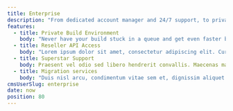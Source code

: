 ```yaml
---
title: Enterprise
description: "From dedicated account manager and 24/7 support, to private build environments and advanced features, your enterprise needs are taken care of."
features:
  - title: Private Build Environment
    body: "Never have your build stuck in a queue and get even faster builds but selecting private build environments. "
  - title: Reseller API Access
    body: "Lorem ipsum dolor sit amet, consectetur adipiscing elit. Curabitur vehicula dui ut metus tempor faucibus. Mauris mi est, facilisis eu magna nec, fermentum blandit sem."
  - title: Superstar Support
    body: Praesent vel odio sed libero hendrerit convallis. Maecenas malesuada odio ut quam sollicitudin imperdiet.
  - title: Migration services
    body: "Duis nisl arcu, condimentum vitae sem et, dignissim aliquet lectus. Aenean eleifend diam non dui vestibulum, ac semper turpis pharetra."
cmsUserSlug: enterprise
date: now
position: 80
---
```


